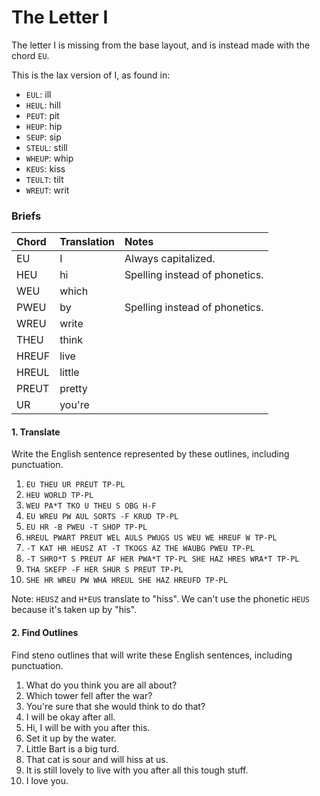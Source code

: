 # The Letter I

The letter I is missing from the base layout, and is instead made with the chord `EU`.

This is the lax version of I, as found in:

* `EUL`: ill
* `HEUL`: hill
* `PEUT`: pit
* `HEUP`: hip
* `SEUP`: sip
* `STEUL`: still
* `WHEUP`: whip
* `KEUS`: kiss
* `TEULT`: tilt
* `WREUT`: writ

### Briefs

| Chord | Translation | Notes |
| :--- | :--- | :--- |
| EU | I | Always capitalized. |
| HEU | hi | Spelling instead of phonetics. |
| WEU | which |  |
| PWEU | by | Spelling instead of phonetics. |
| WREU | write |  |
| THEU | think |  |
| HREUF | live |  |
| HREUL | little |  |
| PREUT | pretty |  |
| UR | you're |  |

#### 1. Translate

Write the English sentence represented by these outlines, including punctuation.

1. `EU THEU UR PREUT TP-PL`
2. `HEU WORLD TP-PL`
3. `WEU PA*T TKO U THEU S OBG H-F`
4. `EU WREU PW AUL SORTS -F KRUD TP-PL`
5. `EU HR -B PWEU -T SHOP TP-PL`
6. `HREUL PWART PREUT WEL AULS PWUGS US WEU WE HREUF W TP-PL`
7. `-T KAT HR HEUSZ AT -T TKOGS AZ THE WAUBG PWEU TP-PL`
8. `-T SHRO*T S PREUT AF HER PWA*T TP-PL SHE HAZ HRES WRA*T TP-PL`
9. `THA SKEFP -F HER SHUR S PREUT TP-PL`
10. `SHE HR WREU PW WHA HREUL SHE HAZ HREUFD TP-PL`

Note: `HEUSZ` and `H*EUS` translate to "hiss". We can't use the phonetic `HEUS` because it's taken up by "his".

#### 2. Find Outlines

Find steno outlines that will write these English sentences, including punctuation.

1. What do you think you are all about?
2. Which tower fell after the war?
3. You're sure that she would think to do that?
4. I will be okay after all.
5. Hi, I will be with you after this.
6. Set it up by the water.
7. Little Bart is a big turd.
8. That cat is sour and will hiss at us.
9. It is still lovely to live with you after all this tough stuff.
10. I love you.



